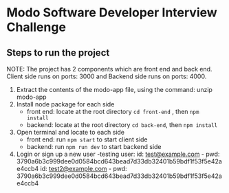 # Modo Software Developer Interview Challenge

## Steps to run the project

NOTE: The project has 2 components which are front end and back end. Client side runs on ports: 3000 and Backend side runs on ports: 4000. 

1. Extract the contents of the modo-app file, using the command: unzip modo-app
2. Install node package for each side 
    - front end: locate at the root directory `cd front-end` , then `npm install`
    - backend:  locate at the root directory `cd back-end`, then `npm install`
3. Open terminal and locate to each side
    - front end: run `npm start` to start client side
    - backend: run `npm run dev` to start backend side
4. Login or sign up a new user
    -testing user: 
    id: test@example.com - pwd: 3790a6b3c999dee0d0584bcd643bead7d33db32401b59bdf1f53f5e42ae4ccb4
    id: test2@example.com - pwd: 3790a6b3c999dee0d0584bcd643bead7d33db32401b59bdf1f53f5e42ae4ccb4
